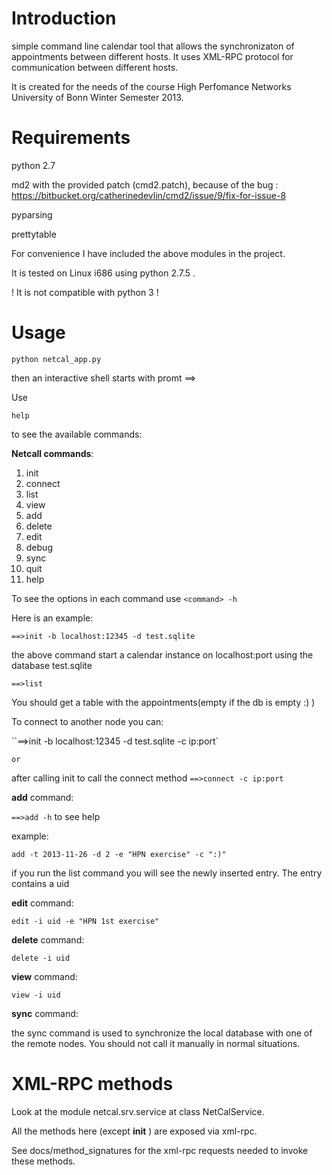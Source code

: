 Introduction
============

simple command line calendar tool that allows the synchronizaton of appointments between different hosts.
It uses XML-RPC protocol for communication between different hosts.

It is created for the needs of the course High Perfomance Networks
University of Bonn Winter Semester 2013.

Requirements
============

python 2.7

md2 with the provided patch (cmd2.patch), because of the bug :
https://bitbucket.org/catherinedevlin/cmd2/issue/9/fix-for-issue-8

pyparsing

prettytable

For convenience I have included the above modules in the project.

It is tested on Linux i686 using python 2.7.5 .

! It is not compatible with python 3 !

Usage
============
```
python netcal_app.py
```

then an interactive shell starts with promt ==>

Use

`help`

to see the available commands:

**Netcall commands**:

1. init
2. connect
2. list
3. view
4. add
5. delete
6. edit
7. debug
9. sync
10. quit
11. help

To see the options in each command use `<command> -h`

Here is an example:

`==>init -b localhost:12345 -d test.sqlite`

the above command start a calendar instance on localhost:port using
the database test.sqlite

`==>list`

You should get a table with the appointments(empty if the db is empty :) )

To connect to another node you can:

``==>init -b localhost:12345 -d test.sqlite -c ip:port`

    or

after calling init to call the connect method `==>connect -c ip:port`

**add** command:

`==>add -h` to see help

example:

`add -t 2013-11-26 -d 2 -e "HPN exercise" -c ":)"`

if you run the list command you will see the newly inserted entry.
The entry contains a uid

**edit** command:

`edit -i uid -e "HPN 1st exercise"`

**delete** command:

`delete -i uid`

**view** command:

`view -i uid`

**sync** command:

the sync command is used to synchronize the local database with one
of the remote nodes. You should not call it manually in normal situations.


XML-RPC methods
============

Look at the module netcal.srv.service at class NetCalService.

All the methods here (except __init__ ) are exposed via xml-rpc.

See docs/method_signatures for the xml-rpc requests needed to invoke these
methods.


